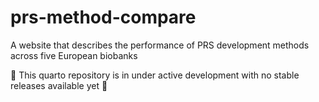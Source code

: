# prs-method-compare

A website that describes the performance of PRS development methods across five European biobanks

🚨 This quarto repository is in under active development with no stable releases available yet 🚨
